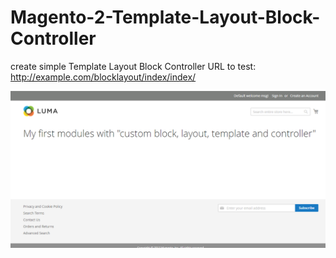 # Magento-2-Template-Layout-Block-Controller
create simple Template Layout Block Controller
URL to test:
http://example.com/blocklayout/index/index/

![alt text](https://github.com/JyotiranjanBiswal/Magento-2-Template-Layout-Block-Controller/blob/master/Template-Layout-Block-Controller.png)
